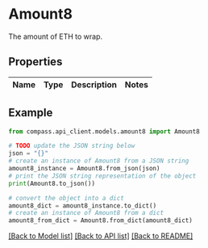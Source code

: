 # Amount8

The amount of ETH to wrap.

## Properties

Name | Type | Description | Notes
------------ | ------------- | ------------- | -------------

## Example

```python
from compass.api_client.models.amount8 import Amount8

# TODO update the JSON string below
json = "{}"
# create an instance of Amount8 from a JSON string
amount8_instance = Amount8.from_json(json)
# print the JSON string representation of the object
print(Amount8.to_json())

# convert the object into a dict
amount8_dict = amount8_instance.to_dict()
# create an instance of Amount8 from a dict
amount8_from_dict = Amount8.from_dict(amount8_dict)
```
[[Back to Model list]](../README.md#documentation-for-models) [[Back to API list]](../README.md#documentation-for-api-endpoints) [[Back to README]](../README.md)


